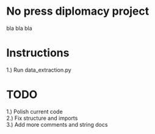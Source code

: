 # No press diplomacy project
bla bla bla

# Instructions
1.) Run data_extraction.py


# TODO
1.) Polish current code  
2.) Fix structure and imports  
3.) Add more comments and string docs  